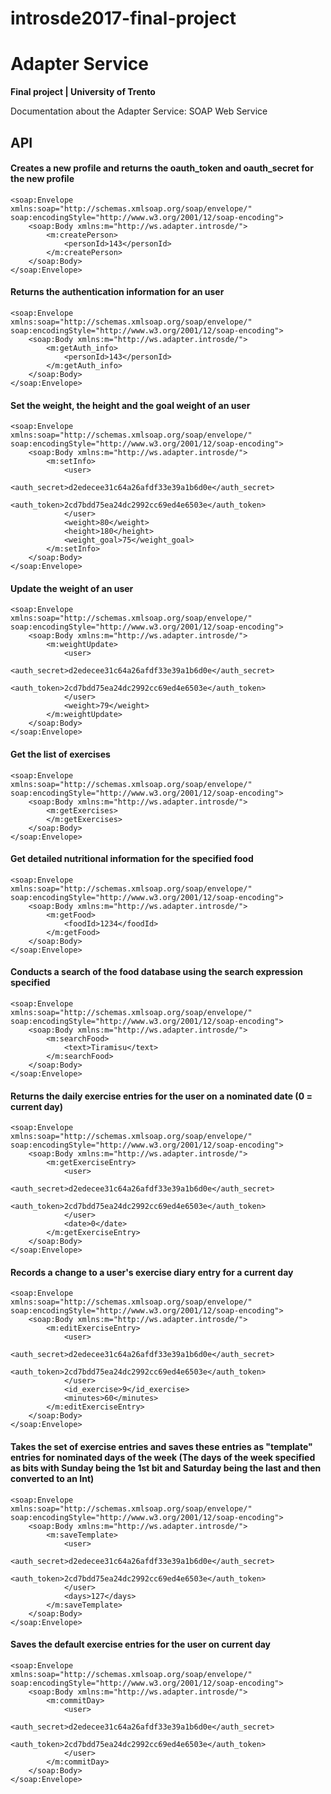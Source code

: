 # introsde2017-final-project
# Adapter Service
**Final project | University of Trento**

Documentation about the Adapter Service: SOAP Web Service

## API
#### Creates a new profile and returns the oauth_token and oauth_secret for the new profile
```
<soap:Envelope
xmlns:soap="http://schemas.xmlsoap.org/soap/envelope/"
soap:encodingStyle="http://www.w3.org/2001/12/soap-encoding">
    <soap:Body xmlns:m="http://ws.adapter.introsde/">
        <m:createPerson>
        	<personId>143</personId>
        </m:createPerson>
    </soap:Body>
</soap:Envelope>
```

#### Returns the authentication information for an user
```
<soap:Envelope
xmlns:soap="http://schemas.xmlsoap.org/soap/envelope/"
soap:encodingStyle="http://www.w3.org/2001/12/soap-encoding">
    <soap:Body xmlns:m="http://ws.adapter.introsde/">
        <m:getAuth_info>
        	<personId>143</personId>
        </m:getAuth_info>
    </soap:Body>
</soap:Envelope>
```

#### Set the weight, the height and the goal weight of an user
```
<soap:Envelope
xmlns:soap="http://schemas.xmlsoap.org/soap/envelope/"
soap:encodingStyle="http://www.w3.org/2001/12/soap-encoding">
    <soap:Body xmlns:m="http://ws.adapter.introsde/">
        <m:setInfo>
        	<user>
        		<auth_secret>d2edecee31c64a26afdf33e39a1b6d0e</auth_secret>
                <auth_token>2cd7bdd75ea24dc2992cc69ed4e6503e</auth_token>
        	</user>
        	<weight>80</weight>
        	<height>180</height>
        	<weight_goal>75</weight_goal>
        </m:setInfo>
    </soap:Body>
</soap:Envelope>
```

#### Update the weight of an user
```
<soap:Envelope
xmlns:soap="http://schemas.xmlsoap.org/soap/envelope/"
soap:encodingStyle="http://www.w3.org/2001/12/soap-encoding">
    <soap:Body xmlns:m="http://ws.adapter.introsde/">
        <m:weightUpdate>
        	<user>
        		<auth_secret>d2edecee31c64a26afdf33e39a1b6d0e</auth_secret>
                <auth_token>2cd7bdd75ea24dc2992cc69ed4e6503e</auth_token>
        	</user>
        	<weight>79</weight>
        </m:weightUpdate>
    </soap:Body>
</soap:Envelope>
```

#### Get the list of exercises
```
<soap:Envelope
xmlns:soap="http://schemas.xmlsoap.org/soap/envelope/"
soap:encodingStyle="http://www.w3.org/2001/12/soap-encoding">
    <soap:Body xmlns:m="http://ws.adapter.introsde/">
        <m:getExercises>
        </m:getExercises>
    </soap:Body>
</soap:Envelope>
```

#### Get detailed nutritional information for the specified food
```
<soap:Envelope
xmlns:soap="http://schemas.xmlsoap.org/soap/envelope/"
soap:encodingStyle="http://www.w3.org/2001/12/soap-encoding">
    <soap:Body xmlns:m="http://ws.adapter.introsde/">
        <m:getFood>
        	<foodId>1234</foodId>
        </m:getFood>
    </soap:Body>
</soap:Envelope>
```

#### Conducts a search of the food database using the search expression specified
```
<soap:Envelope
xmlns:soap="http://schemas.xmlsoap.org/soap/envelope/"
soap:encodingStyle="http://www.w3.org/2001/12/soap-encoding">
    <soap:Body xmlns:m="http://ws.adapter.introsde/">
        <m:searchFood>
        	<text>Tiramisu</text>
        </m:searchFood>
    </soap:Body>
</soap:Envelope>
```

#### Returns the daily exercise entries for the user on a nominated date (0 = current day)
```
<soap:Envelope
xmlns:soap="http://schemas.xmlsoap.org/soap/envelope/"
soap:encodingStyle="http://www.w3.org/2001/12/soap-encoding">
    <soap:Body xmlns:m="http://ws.adapter.introsde/">
        <m:getExerciseEntry>
        	<user>
        		<auth_secret>d2edecee31c64a26afdf33e39a1b6d0e</auth_secret>
                <auth_token>2cd7bdd75ea24dc2992cc69ed4e6503e</auth_token>
        	</user>
        	<date>0</date>
        </m:getExerciseEntry>
    </soap:Body>
</soap:Envelope>
```

#### Records a change to a user's exercise diary entry for a current day
```
<soap:Envelope
xmlns:soap="http://schemas.xmlsoap.org/soap/envelope/"
soap:encodingStyle="http://www.w3.org/2001/12/soap-encoding">
    <soap:Body xmlns:m="http://ws.adapter.introsde/">
        <m:editExerciseEntry>
        	<user>
        		<auth_secret>d2edecee31c64a26afdf33e39a1b6d0e</auth_secret>
                <auth_token>2cd7bdd75ea24dc2992cc69ed4e6503e</auth_token>
        	</user>
        	<id_exercise>9</id_exercise>
        	<minutes>60</minutes>
        </m:editExerciseEntry>
    </soap:Body>
</soap:Envelope>
```

#### Takes the set of exercise entries and saves these entries as "template" entries for nominated days of the week (The days of the week specified as bits with Sunday being the 1st bit and Saturday being the last and then converted to an Int)
```
<soap:Envelope
xmlns:soap="http://schemas.xmlsoap.org/soap/envelope/"
soap:encodingStyle="http://www.w3.org/2001/12/soap-encoding">
    <soap:Body xmlns:m="http://ws.adapter.introsde/">
        <m:saveTemplate>
        	<user>
        		<auth_secret>d2edecee31c64a26afdf33e39a1b6d0e</auth_secret>
                <auth_token>2cd7bdd75ea24dc2992cc69ed4e6503e</auth_token>
        	</user>
        	<days>127</days>
        </m:saveTemplate>
    </soap:Body>
</soap:Envelope>
```

#### Saves the default exercise entries for the user on current day
```
<soap:Envelope
xmlns:soap="http://schemas.xmlsoap.org/soap/envelope/"
soap:encodingStyle="http://www.w3.org/2001/12/soap-encoding">
    <soap:Body xmlns:m="http://ws.adapter.introsde/">
        <m:commitDay>
        	<user>
        		<auth_secret>d2edecee31c64a26afdf33e39a1b6d0e</auth_secret>
                <auth_token>2cd7bdd75ea24dc2992cc69ed4e6503e</auth_token>
        	</user>
        </m:commitDay>
    </soap:Body>
</soap:Envelope>
```
